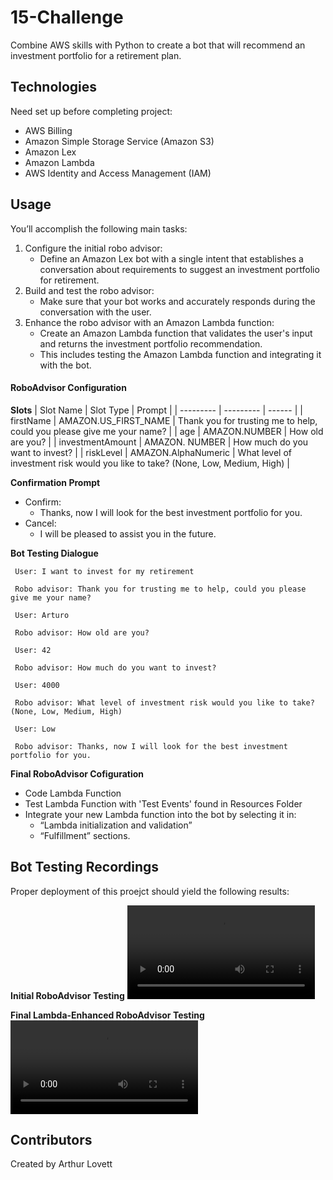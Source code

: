 # 15-Challenge
 Combine AWS skills with Python to create a bot that will recommend an investment portfolio for a retirement plan.


## Technologies
Need set up before completing project:
* AWS Billing
* Amazon Simple Storage Service (Amazon S3)
* Amazon Lex
* Amazon Lambda
* AWS Identity and Access Management (IAM)


## Usage
You’ll accomplish the following main tasks:
1. Configure the initial robo advisor:
    * Define an Amazon Lex bot with a single intent that establishes a conversation about requirements to suggest an investment portfolio for retirement.
2. Build and test the robo advisor:
    * Make sure that your bot works and accurately responds during the conversation with the user.
3. Enhance the robo advisor with an Amazon Lambda function:
    * Create an Amazon Lambda function that validates the user's input and returns the investment portfolio recommendation.
    * This includes testing the Amazon Lambda function and integrating it with the bot.


#### RoboAdvisor Configuration
**Slots**
| Slot Name | Slot Type | Prompt | 
| --------- | --------- | ------ | 
| firstName | AMAZON.US_FIRST_NAME | Thank you for trusting me to help, could you please give me your name? |
| age | AMAZON.NUMBER | How old are you? | 
| investmentAmount | AMAZON. NUMBER | How much do you want to invest? |
| riskLevel | AMAZON.AlphaNumeric | What level of investment risk would you like to take? (None, Low, Medium, High) | 

**Confirmation Prompt**
* Confirm: 
    * Thanks, now I will look for the best investment portfolio for you.
* Cancel:
    * I will be pleased to assist you in the future.

**Bot Testing Dialogue**
```text
 User: I want to invest for my retirement

 Robo advisor: Thank you for trusting me to help, could you please give me your name?

 User: Arturo

 Robo advisor: How old are you?

 User: 42

 Robo advisor: How much do you want to invest?
 
 User: 4000

 Robo advisor: What level of investment risk would you like to take? (None, Low, Medium, High)

 User: Low
 
 Robo advisor: Thanks, now I will look for the best investment portfolio for you.
 ``` 

**Final RoboAdvisor Cofiguration**
* Code Lambda Function
* Test Lambda Function with 'Test Events' found in Resources Folder
* Integrate your new Lambda function into the bot by selecting it in:
    * “Lambda initialization and validation”
    * “Fulfillment” sections.


## Bot Testing Recordings
Proper deployment of this proejct should yield the following results:

**Initial RoboAdvisor Testing**
![Initial RoboAdvisor Testing](https://github.com/ALovettII/15-challenge/blob/main/Recordings/initial_Bot.mov)

**Final Lambda-Enhanced RoboAdvisor Testing**
![Final Lambda-Enhanced RoboAdvisor Testing](https://github.com/ALovettII/15-challenge/blob/main/Recordings/enhanced_Bot.mov)


## Contributors
Created by Arthur Lovett
